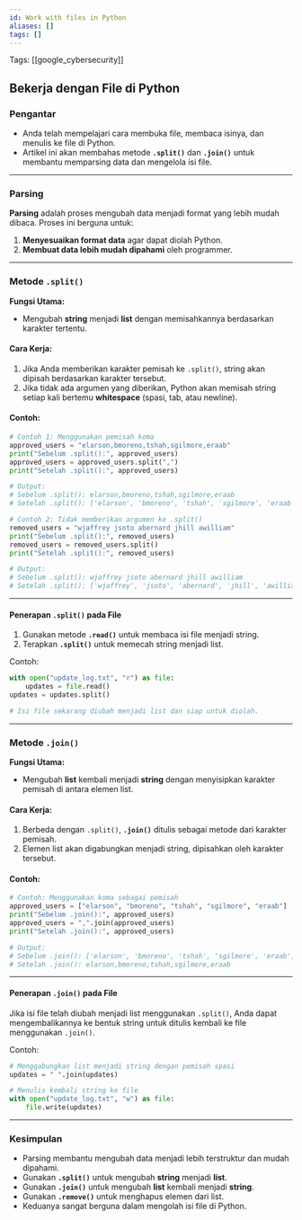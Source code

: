 ```yaml
---
id: Work with files in Python
aliases: []
tags: []
---
```


Tags: [[google_cybersecurity]]

## Bekerja dengan File di Python

### Pengantar

- Anda telah mempelajari cara membuka file, membaca isinya, dan menulis ke file di Python.
- Artikel ini akan membahas metode **`.split()`** dan **`.join()`** untuk membantu memparsing data dan mengelola isi file.

---

### Parsing

**Parsing** adalah proses mengubah data menjadi format yang lebih mudah dibaca.
Proses ini berguna untuk:

1. **Menyesuaikan format data** agar dapat diolah Python.
2. **Membuat data lebih mudah dipahami** oleh programmer.

---

### Metode `.split()`

**Fungsi Utama:**

- Mengubah **string** menjadi **list** dengan memisahkannya berdasarkan karakter tertentu.

#### Cara Kerja:

1. Jika Anda memberikan karakter pemisah ke `.split()`, string akan dipisah berdasarkan karakter tersebut.
2. Jika tidak ada argumen yang diberikan, Python akan memisah string setiap kali bertemu **whitespace** (spasi, tab, atau newline).

#### Contoh:

```python
# Contoh 1: Menggunakan pemisah koma
approved_users = "elarson,bmoreno,tshah,sgilmore,eraab"
print("Sebelum .split():", approved_users)
approved_users = approved_users.split(",")
print("Setelah .split():", approved_users)

# Output:
# Sebelum .split(): elarson,bmoreno,tshah,sgilmore,eraab
# Setelah .split(): ['elarson', 'bmoreno', 'tshah', 'sgilmore', 'eraab']
```

```python
# Contoh 2: Tidak memberikan argumen ke .split()
removed_users = "wjaffrey jsoto abernard jhill awilliam"
print("Sebelum .split():", removed_users)
removed_users = removed_users.split()
print("Setelah .split():", removed_users)

# Output:
# Sebelum .split(): wjaffrey jsoto abernard jhill awilliam
# Setelah .split(): ['wjaffrey', 'jsoto', 'abernard', 'jhill', 'awilliam']
```

---

#### Penerapan `.split()` pada File

1. Gunakan metode **`.read()`** untuk membaca isi file menjadi string.
2. Terapkan **`.split()`** untuk memecah string menjadi list.

Contoh:

```python
with open("update_log.txt", "r") as file:
    updates = file.read()
updates = updates.split()

# Isi file sekarang diubah menjadi list dan siap untuk diolah.
```

---

### Metode `.join()`

**Fungsi Utama:**

- Mengubah **list** kembali menjadi **string** dengan menyisipkan karakter pemisah di antara elemen list.

#### Cara Kerja:

1. Berbeda dengan `.split()`, **`.join()`** ditulis sebagai metode dari karakter pemisah.
2. Elemen list akan digabungkan menjadi string, dipisahkan oleh karakter tersebut.

#### Contoh:

```python
# Contoh: Menggunakan koma sebagai pemisah
approved_users = ["elarson", "bmoreno", "tshah", "sgilmore", "eraab"]
print("Sebelum .join():", approved_users)
approved_users = ",".join(approved_users)
print("Setelah .join():", approved_users)

# Output:
# Sebelum .join(): ['elarson', 'bmoreno', 'tshah', 'sgilmore', 'eraab']
# Setelah .join(): elarson,bmoreno,tshah,sgilmore,eraab
```

---

#### Penerapan `.join()` pada File

Jika isi file telah diubah menjadi list menggunakan `.split()`, Anda dapat mengembalikannya ke bentuk string untuk ditulis kembali ke file menggunakan `.join()`.

Contoh:

```python
# Menggabungkan list menjadi string dengan pemisah spasi
updates = " ".join(updates)

# Menulis kembali string ke file
with open("update_log.txt", "w") as file:
    file.write(updates)
```

---

### **Kesimpulan**

- Parsing membantu mengubah data menjadi lebih terstruktur dan mudah dipahami.
- Gunakan **`.split()`** untuk mengubah **string** menjadi **list**.
- Gunakan **`.join()`** untuk mengubah **list** kembali menjadi **string**.
- Gunakan **`.remove()`** untuk menghapus elemen dari list.
- Keduanya sangat berguna dalam mengolah isi file di Python.
